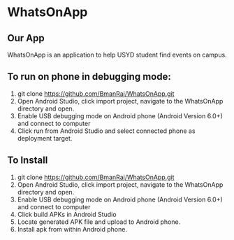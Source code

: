 # WhatsOnApp

## Our App
WhatsOnApp is an application to help USYD student find events on campus.

## To run on phone in debugging mode:

1. git clone https://github.com/BmanRaj/WhatsOnApp.git
2. Open Android Studio, click import project, navigate to the WhatsOnApp directory and open.
3. Enable USB debugging mode on Android phone (Android Version 6.0+) and connect to computer
4. Click run from Android Studio and select connected phone as deployment target.

## To Install

1. git clone https://github.com/BmanRaj/WhatsOnApp.git
2. Open Android Studio, click import project, navigate to the WhatsOnApp directory and open.
3. Enable USB debugging mode on Android phone (Android Version 6.0+) and connect to computer
4. Click build APKs in Android Studio
5. Locate generated APK file and upload to Android phone.
6. Install apk from within Android phone.
